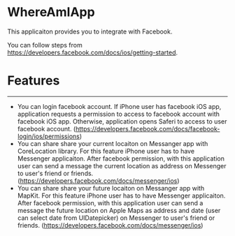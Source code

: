 # WhereAmIApp

This applicaiton provides you to integrate with Facebook.

You can follow steps from https://developers.facebook.com/docs/ios/getting-started. 

# Features
----------
* You can login facebook account. If iPhone user has facebook iOS app, application requests a permission to access to facebook account with facebook iOS app. Otherwise, application opens Saferi to access to user facebook account. (https://developers.facebook.com/docs/facebook-login/ios/permissions)
* You can share share your current locaiton on Messanger app with CoreLocation library. For this feature iPhone user has to have Messenger applicaiton. After facebook permission, with this application user can send a message the current location as address on Messenger to user's friend or friends. (https://developers.facebook.com/docs/messenger/ios)
* You can share share your future locaiton on Messanger app with MapKit. For this feature iPhone user has to have Messenger applicaiton. After facebook permission, with this application user can send a message the future location on Apple Maps as address and date (user can select date from UIDatepicker) on Messenger to user's friend or friends. (https://developers.facebook.com/docs/messenger/ios)

 
